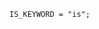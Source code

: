 <!-- This file is generated automatically by infrastructure scripts. Please don't edit by hand. -->

```{ .ebnf .slang-ebnf #IS_KEYWORD }
IS_KEYWORD = "is";
```
